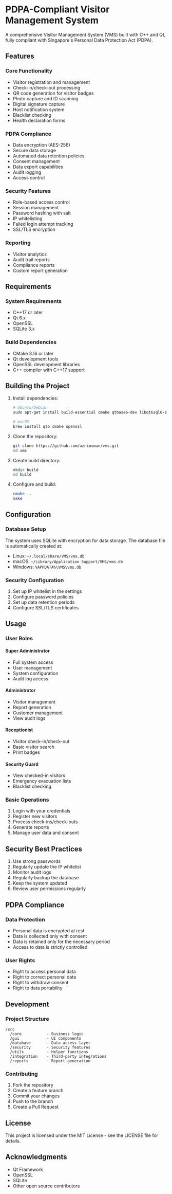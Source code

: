 # PDPA-Compliant Visitor Management System

A comprehensive Visitor Management System (VMS) built with C++ and Qt, fully compliant with Singapore's Personal Data Protection Act (PDPA).

## Features

### Core Functionality
- Visitor registration and management
- Check-in/check-out processing
- QR code generation for visitor badges
- Photo capture and ID scanning
- Digital signature capture
- Host notification system
- Blacklist checking
- Health declaration forms

### PDPA Compliance
- Data encryption (AES-256)
- Secure data storage
- Automated data retention policies
- Consent management
- Data export capabilities
- Audit logging
- Access control

### Security Features
- Role-based access control
- Session management
- Password hashing with salt
- IP whitelisting
- Failed login attempt tracking
- SSL/TLS encryption

### Reporting
- Visitor analytics
- Audit trail reports
- Compliance reports
- Custom report generation

## Requirements

### System Requirements
- C++17 or later
- Qt 6.x
- OpenSSL
- SQLite 3.x

### Build Dependencies
- CMake 3.16 or later
- Qt development tools
- OpenSSL development libraries
- C++ compiler with C++17 support

## Building the Project

1. Install dependencies:
   ```bash
   # Ubuntu/Debian
   sudo apt-get install build-essential cmake qtbase6-dev libqt6sql6-sqlite libssl-dev

   # macOS
   brew install qt6 cmake openssl
   ```

2. Clone the repository:
   ```bash
   git clone https://github.com/azniosman/vms.git
   cd vms
   ```

3. Create build directory:
   ```bash
   mkdir build
   cd build
   ```

4. Configure and build:
   ```bash
   cmake ..
   make
   ```

## Configuration

### Database Setup
The system uses SQLite with encryption for data storage. The database file is automatically created at:
- Linux: `~/.local/share/VMS/vms.db`
- macOS: `~/Library/Application Support/VMS/vms.db`
- Windows: `%APPDATA%\VMS\vms.db`

### Security Configuration
1. Set up IP whitelist in the settings
2. Configure password policies
3. Set up data retention periods
4. Configure SSL/TLS certificates

## Usage

### User Roles

#### Super Administrator
- Full system access
- User management
- System configuration
- Audit log access

#### Administrator
- Visitor management
- Report generation
- Customer management
- View audit logs

#### Receptionist
- Visitor check-in/check-out
- Basic visitor search
- Print badges

#### Security Guard
- View checked-in visitors
- Emergency evacuation lists
- Blacklist checking

### Basic Operations

1. Login with your credentials
2. Register new visitors
3. Process check-ins/check-outs
4. Generate reports
5. Manage user data and consent

## Security Best Practices

1. Use strong passwords
2. Regularly update the IP whitelist
3. Monitor audit logs
4. Regularly backup the database
5. Keep the system updated
6. Review user permissions regularly

## PDPA Compliance

### Data Protection
- Personal data is encrypted at rest
- Data is collected only with consent
- Data is retained only for the necessary period
- Access to data is strictly controlled

### User Rights
- Right to access personal data
- Right to correct personal data
- Right to withdraw consent
- Right to data portability

## Development

### Project Structure
```
/src
  /core           - Business logic
  /gui            - UI components
  /database       - Data access layer
  /security       - Security features
  /utils          - Helper functions
  /integration    - Third-party integrations
  /reports        - Report generation
```

### Contributing
1. Fork the repository
2. Create a feature branch
3. Commit your changes
4. Push to the branch
5. Create a Pull Request

## License

This project is licensed under the MIT License - see the LICENSE file for details.

## Acknowledgments

- Qt Framework
- OpenSSL
- SQLite
- Other open source contributors 